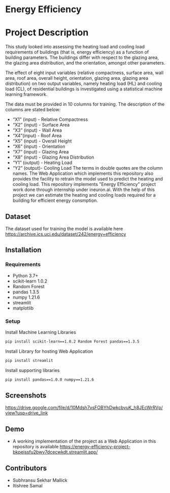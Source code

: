 # Energy Efficiency
# Project Description

This study looked into assessing the heating load and cooling load requirements of buildings (that is, energy efficiency) as a function of building parameters. The buildings differ with respect to the glazing area, the glazing area distribution, and the orientation, amongst other parameters.

The effect of eight input variables (relative compactness, surface area, wall area, roof
area, overall height, orientation, glazing area, glazing area distribution) on two output
variables, namely heating load (HL) and cooling load (CL), of residential buildings is
investigated using a statistical machine learning framework.

The data must be provided in 10 columns for training. The description of the columns are stated below:
- “X1” (input) - Relative Compactness
- “X2” (input) - Surface Area
- “X3” (input) - Wall Area
- “X4”(input)  - Roof Area
- “X5” (input) - Overall Height
- “X6” (input) - Orientation
- “X7” (input) - Glazing Area
- “X8” (input) - Glazing Area Distribution
- “Y1” (output) - Heating Load
- “Y2” (output)- Cooling Load
The terms in double quotes are the column names.
The Web Application which implements this repository also provides the facility to retrain the model used to predict the heating and cooling load.
This repository implements "Energy Efficiency" project work done through internship under ineuron.ai.
With the help of this project we can estimate the heating and cooling loads required for a building for efficient energy consmption.

## Dataset
The dataset used for training the model is available here https://archive.ics.uci.edu/dataset/242/energy+efficiency
## Installation
### Requirements 
- Python 3.7+
- scikit-learn 1.0.2
- Random Forest
- pandas 1.3.5
- numpy 1.21.6
- streamlit
- matplotlib

### Setup
Install Machine Learning Libraries

```bash
pip install scikit-learn==1.0.2 Random Forest pandas==1.3.5
```
Install Library for hosting Web Application 
```bash
pip install streamlit
```
Install supporting libraries
```bash
pip install pandas==1.0.0 numpy==1.21.6
```
## Screenshots

https://drive.google.com/file/d/10Mdsh7vsFOBYhDwkcbvuK_h8JEcWrRVp/view?usp=drive_link


## Demo

- A working implementation of the project as a Web Application in this repository is available https://energy-efficiency-project-bkpeissfu2bwv7dcecwkdt.streamlit.app/
## Contributors

- Subhransu Sekhar Mallick
- Itishree Samal
